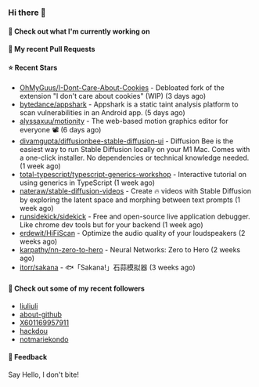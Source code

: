 ### Hi there 👋

#### 👷 Check out what I'm currently working on

#### 🔨 My recent Pull Requests


#### ⭐ Recent Stars

- [OhMyGuus/I-Dont-Care-About-Cookies](https://github.com/OhMyGuus/I-Dont-Care-About-Cookies) - Debloated fork of the extension &#34;I don&#39;t care about cookies&#34; (WIP) (3 days ago)
- [bytedance/appshark](https://github.com/bytedance/appshark) - Appshark is a static taint analysis platform to scan vulnerabilities in an Android app. (5 days ago)
- [alyssaxuu/motionity](https://github.com/alyssaxuu/motionity) - The web-based motion graphics editor for everyone 📽 (6 days ago)
- [divamgupta/diffusionbee-stable-diffusion-ui](https://github.com/divamgupta/diffusionbee-stable-diffusion-ui) - Diffusion Bee is the easiest way to run Stable Diffusion locally on your M1 Mac. Comes with a one-click installer. No dependencies or technical knowledge needed. (1 week ago)
- [total-typescript/typescript-generics-workshop](https://github.com/total-typescript/typescript-generics-workshop) - Interactive tutorial on using generics in TypeScript (1 week ago)
- [nateraw/stable-diffusion-videos](https://github.com/nateraw/stable-diffusion-videos) - Create 🔥 videos with Stable Diffusion by exploring the latent space and morphing between text prompts (1 week ago)
- [runsidekick/sidekick](https://github.com/runsidekick/sidekick) - Free and open-source live application debugger. Like chrome dev tools but for your backend (1 week ago)
- [erdewit/HiFiScan](https://github.com/erdewit/HiFiScan) - Optimize the audio quality of your loudspeakers (2 weeks ago)
- [karpathy/nn-zero-to-hero](https://github.com/karpathy/nn-zero-to-hero) - Neural Networks: Zero to Hero (2 weeks ago)
- [itorr/sakana](https://github.com/itorr/sakana) - 🐟「Sakana!」石蒜模拟器 (3 weeks ago)

#### 👯 Check out some of my recent followers

- [liuliuli](https://github.com/liuliuli)
- [about-github](https://github.com/about-github)
- [X601169957911](https://github.com/X601169957911)
- [hackdou](https://github.com/hackdou)
- [notmariekondo](https://github.com/notmariekondo)

#### 💬 Feedback

Say Hello, I don't bite!
